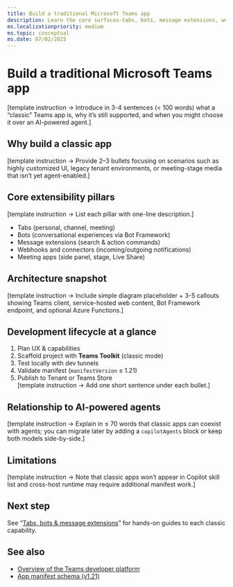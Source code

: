 ```yaml
---
title: Build a traditional Microsoft Teams app  
description: Learn the core surfaces—tabs, bots, message extensions, webhooks, and connectors—used to create classic Teams apps that don’t integrate with Copilot or the new agent runtime.  
ms.localizationpriority: medium  
ms.topic: conceptual
ms.date: 07/02/2025  
---
```

# Build a traditional Microsoft Teams app  

[template instruction → Introduce in 3-4 sentences (< 100 words) what a “classic” Teams app is, why it’s still supported, and when you might choose it over an AI-powered agent.]

## Why build a classic app  

[template instruction → Provide 2–3 bullets focusing on scenarios such as highly customized UI, legacy tenant environments, or meeting-stage media that isn’t yet agent-enabled.]

## Core extensibility pillars  

[template instruction → List each pillar with one-line description.]  

- Tabs (personal, channel, meeting)  
- Bots (conversational experiences via Bot Framework)  
- Message extensions (search & action commands)  
- Webhooks and connectors (incoming/outgoing notifications)  
- Meeting apps (side panel, stage, Live Share)  

## Architecture snapshot  

[template instruction → Include simple diagram placeholder + 3-5 callouts showing Teams client, service-hosted web content, Bot Framework endpoint, and optional Azure Functions.]

## Development lifecycle at a glance  

1. Plan UX & capabilities  
2. Scaffold project with **Teams Toolkit** (classic mode)  
3. Test locally with dev tunnels  
4. Validate manifest (`manifestVersion` ≤ 1.21)  
5. Publish to Tenant or Teams Store  
[template instruction → Add one short sentence under each bullet.]

## Relationship to AI-powered agents  

[template instruction → Explain in ≤ 70 words that classic apps can coexist with agents; you can migrate later by adding a `copilotAgents` block or keep both models side-by-side.]

## Limitations  

[template instruction → Note that classic apps won’t appear in Copilot skill list and cross-host runtime may require additional manifest work.]

## Next step  

See “[Tabs, bots & message extensions](tabs-bots-and-message-extensions.md)” for hands-on guides to each classic capability.

## See also  

- [Overview of the Teams developer platform](../overview/overview-of-teams-developer-platform.md)  
- [App manifest schema (v1.21)](../reference/sdk-and-api-reference-hub.md#schemas)
